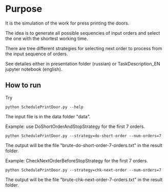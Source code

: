 # Purpose

It is the simulation of the work for press printing the doors.

The idea is to generate all possible sequencies of input orders and select the one
with the shortest working time.

There are tree different strategies for selecting next order to process from
the input sequence of orders.

See detailes either in presentation folder (russian) or TaskDescription_EN jupyter notebook (english). 

## How to run

Try
```
python SchedulePrintDoor.py --help
```

The input file is in the data folder "data".


Example: use DoShortOrderAndStopStrategy for the first 7 orders. 
```
python SchedulePrintDoor.py --strategy=do-short-order --num-orders=7
```

The output will be the file "brute-do-short-order-7-orders.txt" in the result folder.


Example: CheckNextOrderBeforeStopStrategy for the first 7 orders.
```
python SchedulePrintDoor.py --strategy=chk-next-order --num-orders=7
```

The output will be the file "brute-chk-next-order-7-orders.txt" in the result folder.